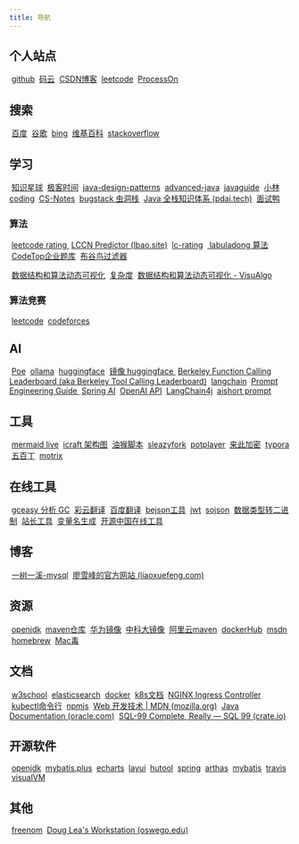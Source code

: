 ```yaml
---
title: 导航
---
```


## 个人站点
&nbsp;[github](https://github.com/db117) 
&nbsp;[码云](https://gitee.com/db117)
&nbsp;[CSDN博客](https://blog.csdn.net/weixin_38761297)
&nbsp;[leetcode](https://leetcode-cn.com/u/db117/)
&nbsp;[ProcessOn](https://www.processon.com/u/5aaa7a7ee4b0a84684088ded)


## 搜索
&nbsp;[百度](https://www.baidu.com/)
&nbsp;[谷歌](https://www.google.com/)
&nbsp;[bing](https://cn.bing.com/)
&nbsp;[维基百科](https://zh.wikipedia.org)
&nbsp;[stackoverflow](https://stackoverflow.com)

## 学习
&nbsp;[知识星球](https://wx.zsxq.com/)
&nbsp;[极客时间](https://time.geekbang.org/)
&nbsp;[java-design-patterns](https://java-design-patterns.com/zh/)
&nbsp;[advanced-java](https://doocs.github.io/advanced-java/#/)
&nbsp;[javaguide](https://javaguide.cn/)
&nbsp;[小林coding](https://xiaolincoding.com/)
&nbsp;[CS-Notes](https://cyc2018.xyz/)
&nbsp;[bugstack 虫洞栈](https://bugstack.cn/)
&nbsp;[Java 全栈知识体系 (pdai.tech)](https://pdai.tech/)
&nbsp;[面试鸭 ](https://www.mianshiya.com/)

### 算法
&nbsp;[leetcode rating ](https://zerotrac.github.io/leetcode_problem_rating/#/)
&nbsp;[LCCN Predictor (lbao.site)](https://lccn.lbao.site/)
&nbsp;[lc-rating](https://huxulm.github.io/lc-rating/)
&nbsp;[ labuladong 算法]( https://labuladong.gitee.io/algo/)
&nbsp;[CodeTop企业题库](https://codetop.cc/#/home)
&nbsp;[布谷鸟过滤器](http://www.lkozma.net/cuckoo_hashing_visualization/)

&nbsp;[数据结构和算法动态可视化](https://www.cs.usfca.edu/~galles/visualization/Algorithms.html)
&nbsp;[复杂度](http://cooervo.github.io/Algorithms-DataStructures-BigONotation/index.html)
&nbsp;[数据结构和算法动态可视化 - VisuAlgo](https://visualgo.net/zh)

### 算法竞赛
&nbsp;[leetcode](https://leetcode-cn.com/u/db117/)
&nbsp;[codeforces](https://codeforces.com/)

## AI
&nbsp;[Poe](https://poe.com/)
&nbsp;[ollama](https://ollama.com/)
&nbsp;[huggingface](https://huggingface.co/)
&nbsp;[镜像 huggingface ](https://hf-mirror.com/)
&nbsp;[Berkeley Function Calling Leaderboard (aka Berkeley Tool Calling Leaderboard)](https://gorilla.cs.berkeley.edu/leaderboard.html)
&nbsp;[langchain](https://python.langchain.com/)
&nbsp;[Prompt Engineering Guide ](https://www.promptingguide.ai/)
&nbsp;[Spring AI](https://docs.spring.io/spring-ai/reference/index.html)
&nbsp;[OpenAI API](https://platform.openai.com/docs/overview)
&nbsp;[LangChain4j](https://docs.langchain4j.dev/)
&nbsp;[aishort prompt](https://www.aishort.top/)



## 工具
&nbsp;[mermaid live](https://mermaid.live/edit)
&nbsp;[icraft 架构图](https://icraft.gantcloud.com/editor)
&nbsp;[油猴脚本](https://greasyfork.org/zh-CN/scripts)
&nbsp;[sleazyfork](https://sleazyfork.org/zh-CN/scripts)
&nbsp;[potplayer](https://potplayer.daum.net/?lang=zh_CN)
&nbsp;[来此加密](https://letsencrypt.osfipin.com/)
&nbsp;[typora](https://typora.io/)
&nbsp;[五百丁](https://www.500d.me/)
&nbsp;[motrix](https://motrix.app/)


## 在线工具
&nbsp;[gceasy 分析 GC](https://gceasy.io/)
&nbsp;[彩云翻译]( https://fanyi.caiyunapp.com/#/ )
&nbsp;[百度翻译](https://fanyi.baidu.com/)
&nbsp;[bejson工具](https://www.bejson.com/)
&nbsp;[jwt](https://jwt.io/)
&nbsp;[sojson](https://www.sojson.com/)
&nbsp;[数据类型转二进制](http://www.binaryconvert.com/index.html)
&nbsp;[站长工具](http://tool.chinaz.com/)
&nbsp;[变量名生成](https://unbug.github.io/codelf/)
&nbsp;[开源中国在线工具](http://tool.oschina.net/)

## 博客
&nbsp;[一树一溪-mysql](https://www.bigspring.cn/)
&nbsp;[廖雪峰的官方网站 (liaoxuefeng.com)](https://www.liaoxuefeng.com/)


## 资源
&nbsp;[openjdk](https://jdk.java.net/archive/)
&nbsp;[maven仓库](https://mvnrepository.com/)
&nbsp;[华为镜像](https://mirrors.huaweicloud.com/)
&nbsp;[中科大镜像](http://mirrors.ustc.edu.cn/)
&nbsp;[阿里云maven](https://maven.aliyun.com/mvn/guide)
&nbsp;[dockerHub](https://hub.docker.com/)
&nbsp;[msdn](https://next.itellyou.cn)
&nbsp;[homebrew](https://brew.sh/)
&nbsp;[Mac毒 ](https://www.macdo.cn/)

## 文档
&nbsp;[w3school](https://www.w3school.com.cn/)
&nbsp;[elasticsearch](https://www.elastic.co/guide/cn/elasticsearch/guide/current/index.html)
&nbsp;[docker](https://docs.docker.com/engine/reference/commandline/docker/)
&nbsp;[k8s文档](https://kubernetes.io/zh/docs/home/)
&nbsp;[NGINX Ingress Controller ](https://kubernetes.github.io/ingress-nginx/)
&nbsp;[kubectl命令行](https://kubernetes.io/docs/reference/generated/kubectl/kubectl-commands)
&nbsp;[npmjs](https://docs.npmjs.com/)
&nbsp;[Web 开发技术 | MDN (mozilla.org)](https://developer.mozilla.org/zh-CN/docs/Web)
&nbsp;[Java Documentation (oracle.com)](https://docs.oracle.com/en/java/index.html)
&nbsp;[SQL-99 Complete, Really — SQL 99 (crate.io)](https://crate.io/docs/sql-99/en/latest/index.html)

## 开源软件
&nbsp;[openjdk](http://openjdk.java.net/)
&nbsp;[mybatis.plus](https://baomidou.com/)
&nbsp;[echarts](https://echarts.js.cn/zh/index.html)
&nbsp;[layui](https://layui.dev/)
&nbsp;[hutool](https://hutool.cn/docs/#/)
&nbsp;[spring](http://spring.io/)
&nbsp;[arthas](https://alibaba.github.io/arthas/index.html)
&nbsp;[mybatis](https://blog.mybatis.org/)
&nbsp;[travis](https://travis-ci.org)
&nbsp;[visualVM](https://visualvm.github.io/?Java_VisualVM)


## 其他
&nbsp;[freenom](https://www.freenom.com/)
&nbsp;[Doug Lea's Workstation (oswego.edu)](http://gee.cs.oswego.edu/)
